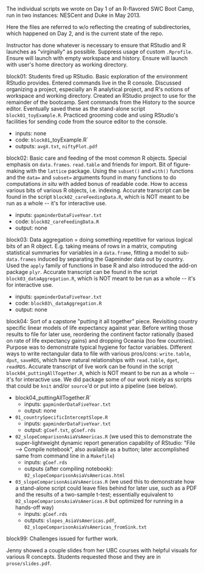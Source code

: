 The individual scripts we wrote on Day 1 of an R-flavored SWC Boot Camp, run in two instances: NESCent and Duke in May 2013.

Here the files are referred to w/o reflecting the creating of subdirectories, which happened on Day 2, and is the current state of the repo.

Instructor has done whatever is necessary to ensure that RStudio and R launches as "virginally" as possible. Suppress usage of custom `.Rprofile`. Ensure will launch with empty workspace and history. Ensure will launch with user's home directory as working directory.

block01: Students fired up RStudio. Basic exploration of the environment RStudio provides. Entered commands live in the R console. Discussed organizing a project, especially an R analytical project, and R's notions of workspace and working directory. Created an RStudio project to use for the remainder of the bootcamp. Sent commands from the History to the source editor. Eventually saved these as the stand-alone script `block01_toyExample.R`. Practiced grooming code and using RStudio's facilities for sending code from the source editor to the console.
  * inputs: none
  * code: `block01`_toyExample.R`
  * outputs: `avgX.txt`, `niftyPlot.pdf`
  
block02: Basic care and feeding of the most common R objects. Special emphasis on `data.frames`. `read.table` and friends for import. Bit of figure-making with the `lattice` package. Using the `subset()` and `with()` functions and the `data=` and `subset=` arguments found in many functions to do computations _in situ_ with added bonus of readable code. How to access various bits of various R objects, i.e. indexing. Accurate transcript can be found in the script `block02_careFeedingData.R`, which is NOT meant to be run as a whole -- it's for interactive use.
  * inputs: `gapminderDataFiveYear.txt`
  * code: `block02_careFeedingData.R`
  * output: none
  
block03: Data aggregation = doing something repetitive for various logical bits of an R object. E.g. taking means of rows in a matrix, computing statistical summaries for variables in a `data.frame`, fitting a model to sub-`data.frames` induced by separating the Gapminder data out by country. Used the `apply` family of functions in base R and also introduced the add-on package `plyr`. Accurate transcript can be found in the script `block03_dataAggregation.R`, which is NOT meant to be run as a whole -- it's for interactive use.
  * inputs: `gapminderDataFiveYear.txt`
  * code: `block03\_dataAggregation.R`
  * output: none

block04: Sort of a capstone "putting it all together" piece. Revisiting country specific linear models of life expectancy against year. Before writing those results to file for later use, reordering the continent factor rationally (based on rate of life expectancy gains) and dropping Oceania (too few countries). Purpose was to demonstrate typical hygiene for factor variables. Different ways to write rectangular data to file with various pros/cons: `write.table`, `dput`, `saveRDS`, which have natural relationships with `read.table`, `dget`, `readRDS`. Accurate transcript of live work can be found in the script `block04_puttingAllTogether.R`, which is NOT meant to be run as a whole -- it's for interactive use. We did package some of our work nicely as scripts that could be `knit` and/or `source`'d or put into a pipeline (see below).
  * block04_puttingAllTogether.R`
    - inputs: `gapminderDataFiveYear.txt`
    - output: none
  * `01_countrySpecificInterceptSlope.R`
    - inputs: `gapminderDataFiveYear.txt`
    - output: `gCoef.txt`, `gCoef.rds`
  * `02_slopeComparisonAsiaVsAmericas.R` (we used this to demonstrate the super-lightweight dynamic report generation capability of RStudio: "File --> Compile notebook", also available as a button; later accomplished same from command line in a `Makefile`)
    - inputs: `gCoef.rds`
    - outputs (after compiling notebook): `02_slopeComparisonAsiaVsAmericas.html`
  * `03_slopeComparisonAsiaVsAmericas.R` (we used this to demonstrate how a stand-alone script could leave files behind for later use, such as a PDF and the results of a two-sample t-test; essentially equivalent to `02_slopeComparionsAsiaVsAmericas.R` but optimized for running in a hands-off way)
      - inputs: `gCoef.rds`
      - outputs: `slopes_AsiaVsAmericas.pdf`, `02_slopeComparisonAsiaVsAmericas_fromSink.txt`
      
block99: Challenges issued for further work.

Jenny showed a couple slides from her UBC courses with helpful visuals for various R concepts. Students requested those and they are in `prose/slides.pdf`.
